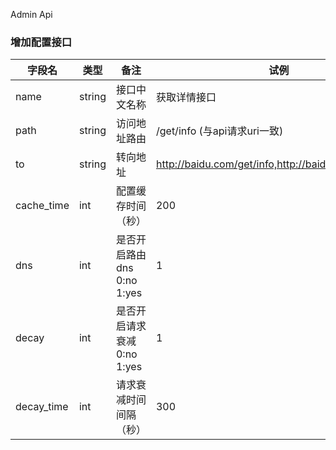 Admin Api

### 增加配置接口
字段名 | 类型 | 备注 | 试例
---|---|---|---
name | string | 接口中文名称 | 获取详情接口
path | string | 访问地址路由 | /get/info (与api请求uri一致)
to | string | 转向地址 | http://baidu.com/get/info,http://baidu2.com/get/info
cache_time | int | 配置缓存时间（秒） | 200
dns | int | 是否开启路由dns 0:no 1:yes | 1
decay| int | 是否开启请求衰减 0:no 1:yes | 1
decay_time | int | 请求衰减时间间隔 （秒）| 300